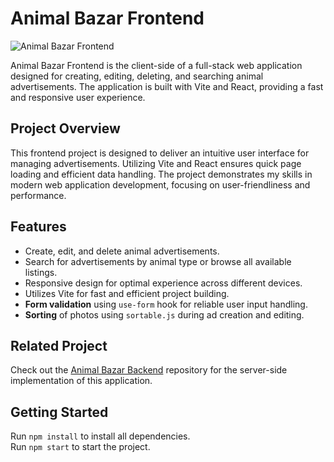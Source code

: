 # Animal Bazar Frontend

![Animal Bazar Frontend](https://www.filiphelikar.cz/img/animal-bazar.png "Animal Bazar Frontend")

Animal Bazar Frontend is the client-side of a full-stack web application designed for creating, editing, deleting, and searching animal advertisements. The application is built with Vite and React, providing a fast and responsive user experience.

## Project Overview

This frontend project is designed to deliver an intuitive user interface for managing advertisements. Utilizing Vite and React ensures quick page loading and efficient data handling. The project demonstrates my skills in modern web application development, focusing on user-friendliness and performance.

## Features

- Create, edit, and delete animal advertisements.
- Search for advertisements by animal type or browse all available listings.
- Responsive design for optimal experience across different devices.
- Utilizes Vite for fast and efficient project building.
- **Form validation** using `use-form` hook for reliable user input handling.
- **Sorting** of photos using `sortable.js` during ad creation and editing.

## Related Project

Check out the [Animal Bazar Backend](https://github.com/filiphelikar/AnimalBazar-Be/) repository for the server-side implementation of this application.

## Getting Started

Run `npm install` to install all dependencies.  
Run `npm start` to start the project.
